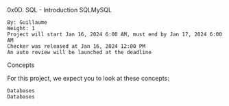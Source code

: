 0x0D. SQL - Introduction
SQLMySQL

    By: Guillaume
    Weight: 1
    Project will start Jan 16, 2024 6:00 AM, must end by Jan 17, 2024 6:00 AM
    Checker was released at Jan 16, 2024 12:00 PM
    An auto review will be launched at the deadline

Concepts

For this project, we expect you to look at these concepts:

    Databases
    Databases

